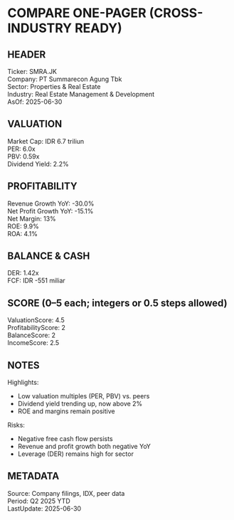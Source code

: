 # COMPARE ONE-PAGER (CROSS-INDUSTRY READY)

## HEADER
Ticker: SMRA.JK  
Company: PT Summarecon Agung Tbk  
Sector: Properties & Real Estate  
Industry: Real Estate Management & Development  
AsOf: 2025-06-30

## VALUATION
Market Cap: IDR 6.7 triliun  
PER: 6.0x  
PBV: 0.59x  
Dividend Yield: 2.2%

## PROFITABILITY
Revenue Growth YoY: -30.0%  
Net Profit Growth YoY: -15.1%  
Net Margin: 13%  
ROE: 9.9%  
ROA: 4.1%

## BALANCE & CASH
DER: 1.42x  
FCF: IDR -551 miliar

## SCORE (0–5 each; integers or 0.5 steps allowed)
ValuationScore: 4.5  
ProfitabilityScore: 2  
BalanceScore: 2  
IncomeScore: 2.5

## NOTES
Highlights:
- Low valuation multiples (PER, PBV) vs. peers
- Dividend yield trending up, now above 2%
- ROE and margins remain positive

Risks:
- Negative free cash flow persists
- Revenue and profit growth both negative YoY
- Leverage (DER) remains high for sector

## METADATA
Source: Company filings, IDX, peer data  
Period: Q2 2025 YTD  
LastUpdate: 2025-06-30